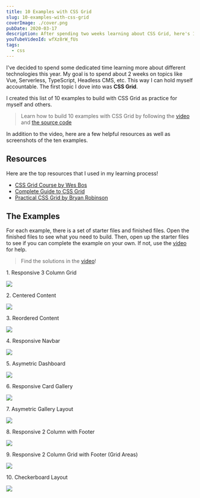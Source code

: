 ```yaml
---
title: 10 Examples with CSS Grid
slug: 10-examples-with-css-grid
coverImage: ./cover.png
pubDate: 2020-03-17
description: After spending two weeks learning about CSS Grid, here's 10 examples to demonstrate what I learned.
youTubeVideoId: wfXz8rW_fUs
tags:
  - css
---
```


I've decided to spend some dedicated time learning more about different technologies this year. My goal is to spend about 2 weeks on topics like Vue, Serverless, TypeScript, Headless CMS, etc. This way I can hold myself accountable. The first topic I dove into was **CSS Grid**.

I created this list of 10 examples to build with CSS Grid as practice for myself and others.

> Learn how to build 10 examples with CSS Grid by following the [video](https://youtu.be/wfXz8rW_fUs) and [the source code](https://github.com/jamesqquick/Getting-Started-with-CSS-Grid-by-Example)

In addition to the video, here are a few helpful resources as well as screenshots of the ten examples.

## Resources

Here are the top resources that I used in my learning process!

- [CSS Grid Course by Wes Bos](https://cssgrid.io/friend/QUICK)
- [Complete Guide to CSS Grid](https://css-tricks.com/snippets/css/complete-guide-grid/)
- [Practical CSS Grid by Bryan Robinson](https://www.udemy.com/course/practical-css-grid/)

## The Examples

For each example, there is a set of starter files and finished files. Open the finished files to see what you need to build. Then, open up the starter files to see if you can complete the example on your own. If not, use the [video](https://youtu.be/wfXz8rW_fUs) for help.

> Find the solutions in the [video](https://youtu.be/wfXz8rW_fUs)!

1\. Responsive 3 Column Grid

![](/images/posts/10-examples-with-css-grid/1.png)

2\. Centered Content

![](/images/posts/10-examples-with-css-grid/2.png)

3\. Reordered Content

![](/images/posts/10-examples-with-css-grid/3.png)

4\. Responsive Navbar

![](/images/posts/10-examples-with-css-grid/4.png)

5\. Asymetric Dashboard

![](/images/posts/10-examples-with-css-grid/5.png)

6\. Responsive Card Gallery

![](/images/posts/10-examples-with-css-grid/6.png)

7\. Asymetric Gallery Layout

![](/images/posts/10-examples-with-css-grid/7.png)

8\. Responsive 2 Column with Footer

![](/images/posts/10-examples-with-css-grid/8.png)

9\. Responsive 2 Column Grid with Footer (Grid Areas)

![](/images/posts/10-examples-with-css-grid/9.png)

10\. Checkerboard Layout

![](/images/posts/10-examples-with-css-grid/10.png)
